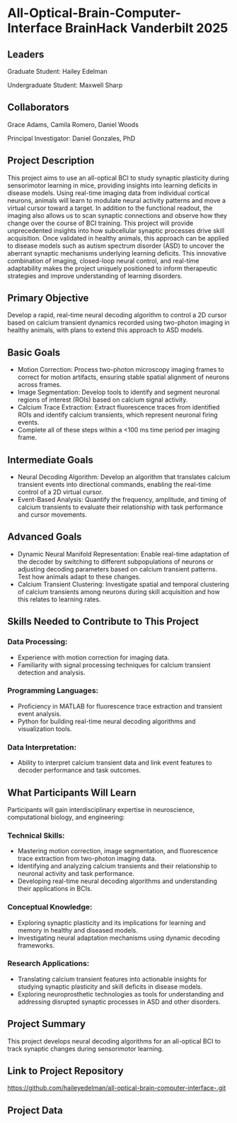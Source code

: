 # **All-Optical-Brain-Computer-Interface BrainHack Vanderbilt 2025**

## **Leaders**
Graduate Student: Hailey Edelman 

Undergraduate Student: Maxwell Sharp

## **Collaborators**
Grace Adams, Camila Romero, Daniel Woods

Principal Investigator: Daniel Gonzales, PhD

## **Project Description**
This project aims to use an all-optical BCI to study synaptic plasticity during sensorimotor learning in mice, providing insights into learning deficits in disease models. Using real-time imaging data from individual cortical neurons, animals will learn to modulate neural activity patterns and move a virtual cursor toward a target. In addition to the functional readout, the imaging also allows us to scan synaptic connections and observe how they change over the course of BCI training. This project will provide unprecedented insights into how subcellular synaptic processes drive skill acquisition. Once validated in healthy animals, this approach can be applied to disease models such as autism spectrum disorder (ASD) to uncover the aberrant synaptic mechanisms underlying learning deficits. This innovative combination of imaging, closed-loop neural control, and real-time adaptability makes the project uniquely positioned to inform therapeutic strategies and improve understanding of learning disorders.  

## **Primary Objective**
Develop a rapid, real-time neural decoding algorithm to control a 2D cursor based on calcium transient dynamics recorded using two-photon imaging in healthy animals, with plans to extend this approach to ASD models. 

## **Basic Goals**
- Motion Correction: Process two-photon microscopy imaging frames to correct for motion artifacts, ensuring stable spatial alignment of neurons across frames.
- Image Segmentation: Develop tools to identify and segment neuronal regions of interest (ROIs) based on calcium signal activity.
- Calcium Trace Extraction: Extract fluorescence traces from identified ROIs and identify calcium transients, which represent neuronal firing events.
- Complete all of these steps within a <100 ms time period per imaging frame.

## **Intermediate Goals**
- Neural Decoding Algorithm: Develop an algorithm that translates calcium transient events into directional commands, enabling the real-time control of a 2D virtual cursor.
- Event-Based Analysis: Quantify the frequency, amplitude, and timing of calcium transients to evaluate their relationship with task performance and cursor movements.

## **Advanced Goals**
- Dynamic Neural Manifold Representation: Enable real-time adaptation of the decoder by switching to different subpopulations of neurons or adjusting decoding parameters based on calcium transient patterns. Test how animals adapt to these changes.
- Calcium Transient Clustering: Investigate spatial and temporal clustering of calcium transients among neurons during skill acquisition and how this relates to learning rates.

## **Skills Needed to Contribute to This Project**
### Data Processing:
- Experience with motion correction for imaging data.
- Familiarity with signal processing techniques for calcium transient detection and analysis.

### Programming Languages:
- Proficiency in MATLAB for fluorescence trace extraction and transient event analysis.
- Python for building real-time neural decoding algorithms and visualization tools.

### Data Interpretation:
- Ability to interpret calcium transient data and link event features to decoder performance and task outcomes.

## **What Participants Will Learn**
Participants will gain interdisciplinary expertise in neuroscience, computational biology, and engineering:

### Technical Skills:
- Mastering motion correction, image segmentation, and fluorescence trace extraction from two-photon imaging data.
- Identifying and analyzing calcium transients and their relationship to neuronal activity and task performance.
- Developing real-time neural decoding algorithms and understanding their applications in BCIs.

### Conceptual Knowledge:
- Exploring synaptic plasticity and its implications for learning and memory in healthy and diseased models.
- Investigating neural adaptation mechanisms using dynamic decoding frameworks.

### Research Applications:
- Translating calcium transient features into actionable insights for studying synaptic plasticity and skill deficits in disease models.
- Exploring neuroprosthetic technologies as tools for understanding and addressing disrupted synaptic processes in ASD and other disorders.


## **Project Summary** 
This project develops neural decoding algorithms for an all-optical BCI to track synaptic changes during sensorimotor learning.

## **Link to Project Repository**
https://github.com/haileyedelman/all-optical-brain-computer-interface-.git

## **Project Data**





